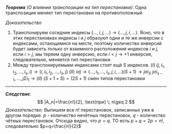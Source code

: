 ***Теорема** (О влиянии транспозиции на тип перестановки)*:
Одна транспозиция меняет тип перестановки на противоположный

*Доказательство*
1. Транспонируем соседние индексы $(..., i, j, ...) \rightarrow (..., j, i, ...)$.
   Ясно, что в этих перестановках индексы $i$ и $j$ образуют одни и те же инверсии с индексами, остающимися на месте, поэтому количество инверсий будет зависеть только от взаимного расположения индексов $i$ и $j$, если $i > j$, мы теряем одну инверсию, если $i < j \rightarrow +1$ инверсия, следовательно, меняется тип перестановки.
2. Между транспонируемыми индексами стоят ещё S индексов.
   $(I) \; (j, i_1, i_2, ..., i_s, i) \rightarrow (i, i_1, i_2, ..., i_s, j) \; (II)$
   $i \sigma j \rightarrow (..., i_1, ..., i_s,  j, i, ...) (S+1) \rightarrow j \sigma i_S$
   $j \sigma i_{s-1}, ..., j \Sigma i_1 \rightarrow (II)$ $(S+1+S)=(2S+1)$ смен типов перестановки

---

***Следствие***:
$$
|A_n|=\frac{n!}{2}, \text{при} \; n\geq 2
$$
*Доказательство*:
Выпишем все $n!$ перестановок, записанных уже в другом порядке. $p$ - количество нечётных перестановок, $q$ - количество чётных перестановок. Отсюда видно, что $p = q$. ТО есть $p + q = 2p = n!$, следовательно $p=q=\frac{n!}{2}$
